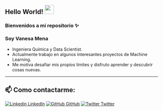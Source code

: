 
## Hello World! <img src="https://raw.githubusercontent.com/iampavangandhi/iampavangandhi/master/gifs/Hi.gif" width="30px"></h2>
### Bienvenidos a mi repositorio ✨
### Soy Vanesa Mena
- Ingeniera Química y Data Scientist.
- Actualmente trabajo en algunos interesantes proyectos de Machine Learning.
- Me motiva desafiar mis propios límites y disfruto aprender y descubrir cosas nuevas.
---
## 📫 Como contactarme: 
[![Linkedin](https://i.stack.imgur.com/gVE0j.png) LinkedIn](https://www.linkedin.com/in/laura-vanesa-mena/) [![GitHub](https://i.stack.imgur.com/tskMh.png) GitHub](https://github.com/vanesamena) [![Twitter](http://i.imgur.com/wWzX9uB.png) Twitter](https://twitter.com/Vanesa_Mena_)
